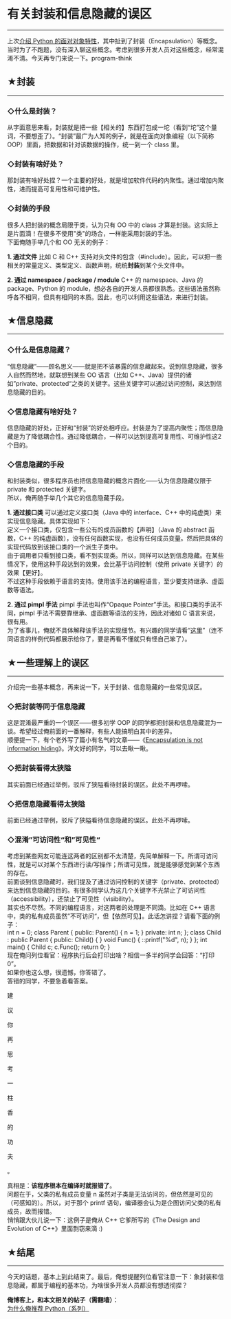 # 有关封装和信息隐藏的误区 

-----

 上次[介绍 Python 的面对对象特性](https://program-think.blogspot.com/2010/08/why-choose-python-3-oop.html)，其中扯到了封装（Encapsulation）等概念。当时为了不跑题，没有深入聊这些概念。考虑到很多开发人员对这些概念，经常混淆不清。今天再专门来说一下。program-think  
   
   
 ## ★封装
---

  
 ### ◇什么是封装？

  
 从字面意思来看，封装就是把一些【相关的】东西打包成一坨（看到“坨”这个量词，不要想歪了）。“封装”最广为人知的例子，就是在面向对象编程（以下简称 OOP）里面，把数据和针对该数据的操作，统一到一个 class 里。  
   
 ### ◇封装有啥好处？

  
 那封装有啥好处捏？一个主要的好处，就是增加软件代码的内聚性。通过增加内聚性，进而提高可复用性和可维护性。  
   
 ### ◇封装的手段

  
 很多人把封装的概念局限于类，认为只有 OO 中的 class 才算是封装。这实际上是片面滴！在很多不使用"类"的场合，一样能采用封装的手法。  
 下面俺随手举几个和 OO 无关的例子：  
   
 **1. 通过文件** 
 比如 C 和 C++ 支持对头文件的包含（#include）。因此，可以把一些相关的常量定义、类型定义、函数声明，统统**封装**到某个头文件中。  
   
 **2. 通过 namespace / package / module** 
 C++ 的 namespace、Java 的 package、Python 的 module，想必各自的开发人员都很熟悉。这些语法虽然称呼各不相同，但具有相同的本质。因此，也可以利用这些语法，来进行封装。  
   
   
 ## ★信息隐藏
-----

  
 ### ◇什么是信息隐藏？

  
 “信息隐藏”——顾名思义——就是把不该暴露的信息藏起来。说到信息隐藏，很多人自然而然地，就联想到某些 OO 语言（比如 C++、Java）提供的诸如”private、protected“之类的关键字。这些关键字可以通过访问控制，来达到信息隐藏的目的。  
   
 ### ◇信息隐藏有啥好处？

  
 信息隐藏的好处，正好和“封装”的好处相呼应。封装是为了提高内聚性；而信息隐藏是为了降低耦合性。通过降低耦合，一样可以达到提高可复用性、可维护性这2个目的。  
   
 ### ◇信息隐藏的手段

  
 和封装类似，很多程序员也把信息隐藏的概念片面化——认为信息隐藏仅限于 private 和 protected 关键字。  
 所以，俺再随手举几个其它的信息隐藏手段。  
   
 **1. 通过接口类** 
 可以通过定义接口类（Java 中的 interface、C++ 中的纯虚类）来实现信息隐藏。具体实现如下：  
 定义一个接口类，仅包含一些公有的成员函数的【声明】（Java 的 abstract 函数，C++ 的纯虚函数），没有任何函数实现，也没有任何成员变量。然后把具体的实现代码放到该接口类的一个派生子类中。  
 由于调用者只看到接口类，看不到实现类。所以，同样可以达到信息隐藏。在某些情况下，使用这种手段达到的效果，会比基于访问控制（使用 private 关键字）的效果【更好】。  
 不过这种手段依赖于语言的支持。使用该手法的编程语言，至少要支持继承、虚函数等语法。  
   
 **2. 通过 pimpl 手法** 
 pimpl 手法也叫作“Opaque Pointer”手法。和接口类的手法不同，pimpl 手法不需要靠继承、虚函数等语法的支持，因此对诸如 C 语言来说，很有用。  
 为了省事儿，俺就不具体解释该手法的实现细节。有兴趣的同学请看“[这里](https://en.wikipedia.org/wiki/Opaque_pointer)”（连不同语言的样例代码都展示给你了，要是再看不懂就只有怪自己笨了）。  
   
   
 ## ★一些理解上的误区
---------

  
 介绍完一些基本概念，再来说一下，关于封装、信息隐藏的一些常见误区。  
   
 ### ◇把封装等同于信息隐藏

  
 这是混淆最严重的一个误区——很多初学 OOP 的同学都把封装和信息隐藏混为一谈。希望经过俺前面的一番解释，有些人能搞明白其中的差异。  
 顺便提一下，有个老外写了篇小有名气的文章——《[Encapsulation is not information hiding](http://www.javaworld.com/javaworld/jw-05-2001/jw-0518-encapsulation.html)》。洋文好的同学，可以去瞅一瞅。  
   
 ### ◇把封装看得太狭隘

  
 其实前面已经通过举例，驳斥了狭隘看待封装的误区。此处不再啰嗦。  
   
 ### ◇把信息隐藏看得太狭隘

  
 前面已经通过举例，驳斥了狭隘看待信息隐藏的误区。此处不再啰嗦。  
   
 ### ◇混淆”可访问性“和”可见性“

  
 考虑到某些网友可能连这两者的区别都不太清楚，先简单解释一下。所谓可访问性，就是可以对某个东西进行读/写操作；所谓可见性，就是能够感觉到某个东西的存在。  
 前面谈到信息隐藏时，我们提及了通过访问控制的关键字（private、protected）来达到信息隐藏的目的。有很多同学认为这几个关键字不光禁止了可访问性（accessibility），还禁止了可见性（visibility）。  
 其实也不尽然。不同的编程语言，对这两者的处理是不同滴。比如在 C++ 语言中，类的私有成员虽然”不可访问“，但【依然可见】。此话怎讲捏？请看下面的例子：  
 int n = 0; class Parent { public: Parent() { n = 1; } private: int n; }; class Child : public Parent { public: Child() { } void Func() { ::printf("%d", n); } }; int main() { Child c; c.Func(); return 0; }   
 现在俺问列位看官：程序执行后会打印出啥？相信一多半的同学会回答：“打印0”。  
 如果你也这么想，很遗憾，你答错了。  
 答错的同学，不要急着看答案。  
   
 建  
   
 议  
   
 你  
   
 再  
   
 思  
   
 考  
   
 一  
   
 柱  
   
 香  
   
 的  
   
 功  
   
 夫  
   
 。  
   
   
 真相是：**该程序根本在编译时就报错了**。  
 问题在于，父类的私有成员变量 n 虽然对子类是无法访问的，但依然是可见的（可感知的）。所以，对于那个 printf 语句，编译器会认为是企图访问父类的私有成员，故而报错。  
 悄悄跟大伙儿说一下：这例子是俺从 C++ 它爹所写的《The Design and Evolution of C++》里面剽窃来滴 :)  
   
   
 ## ★结尾
---

  
 今天的话题，基本上到此结束了。最后，俺想提醒列位看官注意一下：象封装和信息隐藏，都属于编程的基本功，为啥很多开发人员都没有想透彻捏？  
   
   
 **俺博客上，和本文相关的帖子（需翻墙）**：  
 [为什么俺推荐 Python（系列）](https://program-think.blogspot.com/2009/08/why-choose-python-0-overview.html) 